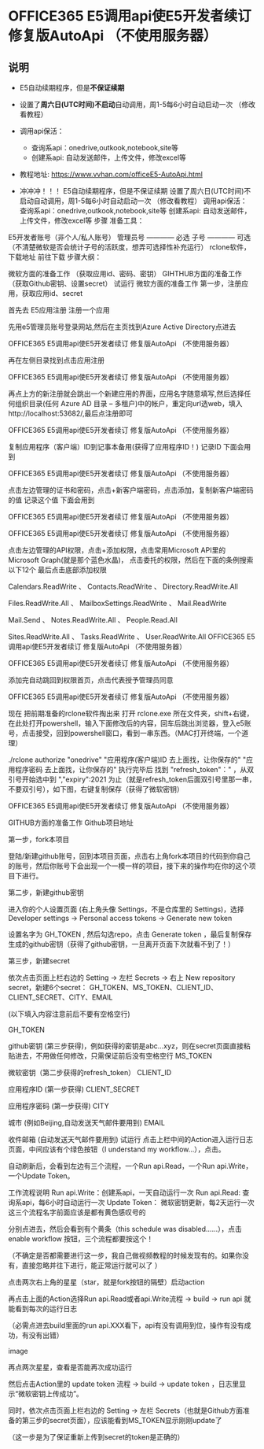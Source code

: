 # OFFICE365 E5调用api使E5开发者续订 修复版AutoApi （不使用服务器）

## 说明 ##
* E5自动续期程序，但是**不保证续期**
* 设置了**周六日(UTC时间)不启动**自动调用，周1-5每6小时自动启动一次 （修改看教程）
* 调用api保活：
     * 查询系api：onedrive,outkook,notebook,site等
     * 创建系api: 自动发送邮件，上传文件，修改excel等
 
 * 教程地址: https://www.vvhan.com/officeE5-AutoApi.html
 * 冲冲冲！！！
E5自动续期程序，但是不保证续期
设置了周六日(UTC时间)不启动自动调用，周1-5每6小时自动启动一次 （修改看教程）
调用api保活：
查询系api：onedrive,outkook,notebook,site等
创建系api: 自动发送邮件，上传文件，修改excel等
步骤
准备工具：

E5开发者账号（非个人/私人账号）
管理员号 ———— 必选
子号 ———— 可选 （不清楚微软是否会统计子号的活跃度，想弄可选择性补充运行）
rclone软件，下载地址  前往下载
步骤大纲：

微软方面的准备工作 （获取应用id、密码、密钥）
GIHTHUB方面的准备工作 （获取Github密钥、设置secret）
试运行
微软方面的准备工作
第一步，注册应用，获取应用id、secret

首先去  E5应用注册 注册一个应用

先用e5管理员账号登录网站,然后在主页找到Azure Active Directory点进去

OFFICE365 E5调用api使E5开发者续订 修复版AutoApi （不使用服务器）

再在左侧目录找到点击应用注册

OFFICE365 E5调用api使E5开发者续订 修复版AutoApi （不使用服务器）

再点上方的新注册就会跳出一个新建应用的界面，应用名字随意填写,然后选择任何组织目录(任何 Azure AD 目录 – 多租户)中的帐户，重定向url选web，填入http://localhost:53682/,最后点注册即可

OFFICE365 E5调用api使E5开发者续订 修复版AutoApi （不使用服务器）

复制应用程序（客户端）ID到记事本备用(获得了应用程序ID！) 记录ID 下面会用到

OFFICE365 E5调用api使E5开发者续订 修复版AutoApi （不使用服务器）

点击左边管理的证书和密码，点击+新客户端密码，点击添加，复制新客户端密码的值 记录这个值 下面会用到

OFFICE365 E5调用api使E5开发者续订 修复版AutoApi （不使用服务器）

OFFICE365 E5调用api使E5开发者续订 修复版AutoApi （不使用服务器）

点击左边管理的API权限，点击+添加权限，点击常用Microsoft API里的Microsoft Graph(就是那个蓝色水晶)， 点击委托的权限，然后在下面的条例搜索以下12个 最后点击底部添加权限

Calendars.ReadWrite    、    Contacts.ReadWrite    、    Directory.ReadWrite.All

Files.ReadWrite.All    、    MailboxSettings.ReadWrite    、    Mail.ReadWrite

Mail.Send    、    Notes.ReadWrite.All    、    People.Read.All

Sites.ReadWrite.All    、    Tasks.ReadWrite    、    User.ReadWrite.All
OFFICE365 E5调用api使E5开发者续订 修复版AutoApi （不使用服务器）

OFFICE365 E5调用api使E5开发者续订 修复版AutoApi （不使用服务器）

添加完自动跳回到权限首页，点击代表授予管理员同意

OFFICE365 E5调用api使E5开发者续订 修复版AutoApi （不使用服务器）

现在 把前期准备的rclone软件掏出来
打开 rclone.exe 所在文件夹，shift+右键，在此处打开powershell，输入下面修改后的内容，回车后跳出浏览器，登入e5账号，点击接受，回到powershell窗口，看到一串东西。（MAC打开终端，一个道理）

./rclone authorize "onedrive" "应用程序(客户端)ID 去上面找，让你保存的" "应用程序密码 去上面找，让你保存的"
执行完毕后 找到 "refresh_token"：" ，从双引号开始选中到 ","expiry":2021 为止（就是refresh_token后面双引号里那一串，不要双引号），如下图，右键复制保存（获得了微软密钥）

OFFICE365 E5调用api使E5开发者续订 修复版AutoApi （不使用服务器）

GITHUB方面的准备工作
 Github项目地址

第一步，fork本项目

登陆/新建github账号，回到本项目页面，点击右上角fork本项目的代码到你自己的账号，然后你账号下会出现一个一模一样的项目，接下来的操作均在你的这个项目下进行。

第二步，新建github密钥

进入你的个人设置页面 (右上角头像 Settings，不是仓库里的 Settings)，选择 Developer settings -> Personal access tokens -> Generate new token

设置名字为 GH_TOKEN , 然后勾选repo，点击 Generate token ，最后复制保存生成的github密钥（获得了github密钥，一旦离开页面下次就看不到了！）

第三步，新建secret

依次点击页面上栏右边的 Setting -> 左栏 Secrets -> 右上 New repository secret，新建6个secret： GH_TOKEN、MS_TOKEN、CLIENT_ID、CLIENT_SECRET、CITY、EMAIL

(以下填入内容注意前后不要有空格空行)

GH_TOKEN

github密钥 (第三步获得)，例如获得的密钥是abc...xyz，则在secret页面直接粘贴进去，不用做任何修改，只需保证前后没有空格空行
MS_TOKEN

微软密钥（第二步获得的refresh_token）
CLIENT_ID

应用程序ID (第一步获得)
CLIENT_SECRET

应用程序密码 (第一步获得)
CITY

城市 (例如Beijing,自动发送天气邮件要用到)
EMAIL

收件邮箱 (自动发送天气邮件要用到)
试运行
点击上栏中间的Action进入运行日志页面，中间应该有个绿色按钮（I understand my workflow...），点击。

自动刷新后，会看到左边有三个流程，一个Run api.Read，一个Run api.Write，一个Update Token。

工作流程说明
    Run api.Write：创建系api，一天自动运行一次
    Run api.Read:  查询系api，每6小时自动运行一次
    Update Token： 微软密钥更新，每2天运行一次
这三个流程名字前面应该是都有黄色感叹号的

分别点进去，然后会看到有个黄条（this schedule was disabled......），点击 enable workflow 按钮，三个流程都要按这个！

（不确定是否都需要进行这一步，我自己做视频教程的时候发现有的。如果你没有，直接忽略并往下进行，能正常运行就可以了 ）

点击两次右上角的星星（star，就是fork按钮的隔壁）启动action

再点击上面的Action选择Run api.Read或者api.Write流程 -> build -> run api 就能看到每次的运行日志

（必需点进去build里面的run api.XXX看下，api有没有调用到位，操作有没有成功，有没有出错）

image

再点两次星星，查看是否能再次成功运行

然后点击Action里的 update token 流程 -> build -> update token ，日志里显示“微软密钥上传成功”。

同时，依次点击页面上栏右边的 Setting -> 左栏 Secrets（也就是Github方面准备的第三步的secret页面），应该能看到MS_TOKEN显示刚刚update了

（这一步是为了保证重新上传到secret的token是正确的）
